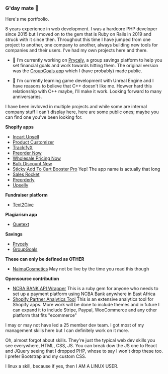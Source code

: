 ### G'day mate 👋

Here's me portfoolio.

8 years experience in web development. I was a hardcore PHP developer since 2015 but I moved on to the gem that is Ruby on Rails in 2019 and struck with it since then. Throughout this time I have jumped from one project to another, one company to another, always building new tools for companies and their users. I've had my own projects here and there.

- 🔭 I’m currently working on [Prycely](prycely.com), a group savings platform to help you set financial goals and work towards hitting them. The original version was the [GroupGoals app](https://play.google.com/store/apps/details?id=tech.berjis.groupgoals&hl=en&gl=US) which I (have probably) made public.

- 🌱 I’m currently learning game development with Unreal Engine and I have reasons to believe that C++ doesn't like me. Howver hard this relationship with C++ maybe, I'll make it work. Looking forward to many anniversaries.

I have been invloved in multiple projects and while some are internal company stuff I can't display here, here are some public ones; maybe you can find one you've been looking for.

**Shopify apps**
- [Incart Upsell](https://incartupsell.com)
- [Product Customizer](https://productcustomizer.com)
- [TrackifyX](https://trackifyapp.com)
- [Preorder Now](https://websiteondemand.ca/pre-order-now)
- [Wholesale Pricing Now](https://websiteondemand.ca/wholesale-custom-pricing)
- [Bulk Discount Now](https://websiteondemand.ca/bulk-discount-now)
- [Sticky Add To Cart Booster Pro](https://codeinero.net/sticky-add-to-cart) Yep! The app name is actually that long
- [Sales Rocket](https://codeinero.net/sales-rocket)
- [Preorderly](https://codeinero.net/preorderly)
- [Upselly](https://codeinero.net/upselly)

**Fundraiser platform**
- [Text2Give](text2give.co)

**Plagiarism app**
- [Quetext](quetext.com)

**Savings**
- [Prycely](https://prycely.com)
- [GroupGoals](https://play.google.com/store/apps/details?id=tech.berjis.groupgoals&hl=en&gl=US)

**These can only be defined as OTHER**
- [NaimaCosmetics](https://naimacosmetics.com) May not be live by the time you read this though

**Opensource contribution**
- [NCBA BANK API Wrapper](https://github.com/BerjisTech/ncba) This is a ruby gem for anyone who needs to set up a payment platform using NCBA Bank anywhere in East Africa
- [Shopify Partner Analytics Tool](https://github.com/BerjisTech/metrics) This is an extensive analytics tool for Shopify apps. More work will be done to include themes and in future I can expand it to include Stripe, Paypal, WooCommerce and any other platform that fits "ecommerce"

I may or may not have led a 25 member dev team. I got most of my management skills here but I can definitely work on it more.

Oh, almost forgot about skills. They're just the typical web dev skills you see everywhere, HTML, CSS, JS. You can break dow the JS one to React and JQuery seeing that I dropped PHP, whose to say I won't drop these too. I prefer Bootstrap and my custom CSS. 

I linux a skill, because if yes, then I AM A LINUX USER.
<!--
**BerjisTech/berjistech** is a ✨ _special_ ✨ repository because its `README.md` (this file) appears on your GitHub profile.

Here are some ideas to get you started:

- 🔭 I’m currently working on ...
- 🌱 I’m currently learning ...
- 👯 I’m looking to collaborate on ...
- 🤔 I’m looking for help with ...
- 💬 Ask me about ...
- 📫 How to reach me: ...
- 😄 Pronouns: ...
- ⚡ Fun fact: ...
-->
